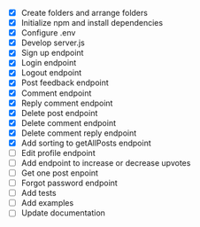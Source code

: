 - [x] Create folders and arrange folders
- [x] Initialize npm and install dependencies
- [x] Configure .env
- [x] Develop server.js
- [x] Sign up endpoint
- [x] Login endpoint
- [x] Logout endpoint
- [x] Post feedback endpoint
- [x] Comment endpoint
- [x] Reply comment endpoint
- [x] Delete post endpoint
- [x] Delete comment endpoint
- [x] Delete comment reply endpoint
- [x] Add sorting to getAllPosts endpoint
- [ ] Edit profile endpoint
- [ ] Add endpoint to increase or decrease upvotes
- [ ] Get one post enpoint
- [ ] Forgot password endpoint
- [ ] Add tests
- [ ] Add examples
- [ ] Update documentation